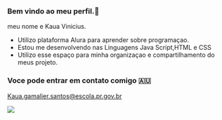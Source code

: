 ### Bem vindo ao meu perfil.🎈

meu nome e Kaua Vinicius.

- Utilizo plataforma Alura para aprender sobre programaçao.
- Estou me desenvolvendo nas Linguagens Java Script,HTML e CSS
- Utilizo esse espaço para minha organizaçao e compartilhamento do meus projeto.


### Voce pode entrar em contato comigo 🇦🇺

Kaua.gamalier.santos@escola.pr.gov.br


![](https://media1.tenor.com/m/rs4ZOR3C6AgAAAAC/neymar-sheozinho.gif)
